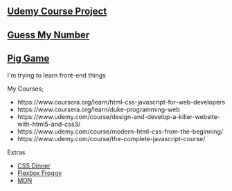 ## <a href="https://kemaltekinnn.github.io/Front-End-Entry/Udemy/09-Omnifood-Optimizations/index.html"> Udemy Course Project  </a>
## <a href="https://kemaltekinnn.github.io/Front-End-Entry/Udemy/Javascript/Guess My Number/index.html"> Guess My Number  </a>
## <a href="https://kemaltekinnn.github.io/Front-End-Entry/Udemy/Javascript/Pig Game/index.html"> Pig Game</a>
I'm trying to learn front-end things


My Courses;
<ul>
  <li>https://www.coursera.org/learn/html-css-javascript-for-web-developers </li>
  <li> https://www.coursera.org/learn/duke-programming-web </li>
  <li>https://www.udemy.com/course/design-and-develop-a-killer-website-with-html5-and-css3/ </li>
  <li> https://www.udemy.com/course/modern-html-css-from-the-beginning/ </li>
  <li> https://www.udemy.com/course/the-complete-javascript-course/ </li>
 
  </ul>
  Extras
  
 <ul> 
   <li> <a href="https://flukeout.github.io/"> CSS Dinner</a></li>
   <li> <a href="https://flexboxfroggy.com/"> Flexbox Froggy </a></li>
   <li> <a href="https://developer.mozilla.org/en-US/"> MDN </a></li>
  </ul>
